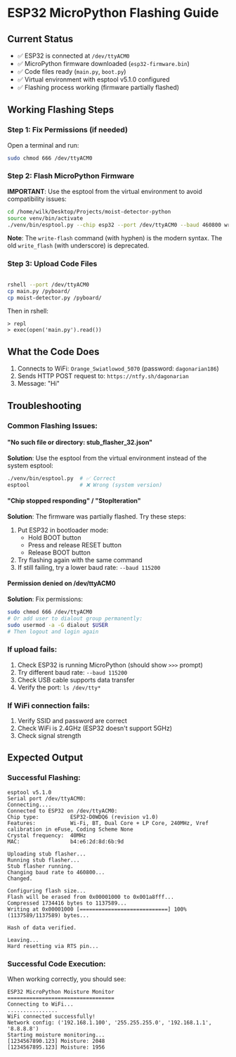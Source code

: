 # ESP32 MicroPython Flashing Guide

## Current Status
- ✅ ESP32 is connected at `/dev/ttyACM0`
- ✅ MicroPython firmware downloaded (`esp32-firmware.bin`)
- ✅ Code files ready (`main.py`, `boot.py`)
- ✅ Virtual environment with esptool v5.1.0 configured
- ✅ Flashing process working (firmware partially flashed)

## Working Flashing Steps

### Step 1: Fix Permissions (if needed)
Open a terminal and run:
```bash
sudo chmod 666 /dev/ttyACM0
```

### Step 2: Flash MicroPython Firmware
**IMPORTANT**: Use the esptool from the virtual environment to avoid compatibility issues:

```bash
cd /home/wilk/Desktop/Projects/moist-detector-python
source venv/bin/activate
./venv/bin/esptool.py --chip esp32 --port /dev/ttyACM0 --baud 460800 write-flash -z 0x1000 esp32-firmware.bin
```

**Note**: The `write-flash` command (with hyphen) is the modern syntax. The old `write_flash` (with underscore) is deprecated.

### Step 3: Upload Code Files
```bash

rshell --port /dev/ttyACM0
cp main.py /pyboard/
cp moist-detector.py /pyboard/
```

Then in rshell:
```
> repl
> exec(open('main.py').read())
```

## What the Code Does
1. Connects to WiFi: `Orange_Swiatlowod_5070` (password: `dagonarian186`)
2. Sends HTTP POST request to: `https://ntfy.sh/dagonarian`
3. Message: "Hi"

## Troubleshooting

### Common Flashing Issues:

#### "No such file or directory: stub_flasher_32.json"
**Solution**: Use the esptool from the virtual environment instead of the system esptool:
```bash
./venv/bin/esptool.py  # ✅ Correct
esptool                # ❌ Wrong (system version)
```

#### "Chip stopped responding" / "StopIteration"
**Solution**: The firmware was partially flashed. Try these steps:
1. Put ESP32 in bootloader mode:
   - Hold BOOT button
   - Press and release RESET button
   - Release BOOT button
2. Try flashing again with the same command
3. If still failing, try a lower baud rate: `--baud 115200`

#### Permission denied on /dev/ttyACM0
**Solution**: Fix permissions:
```bash
sudo chmod 666 /dev/ttyACM0
# Or add user to dialout group permanently:
sudo usermod -a -G dialout $USER
# Then logout and login again
```

### If upload fails:
1. Check ESP32 is running MicroPython (should show `>>>` prompt)
2. Try different baud rate: `--baud 115200`
3. Check USB cable supports data transfer
4. Verify the port: `ls /dev/tty*`

### If WiFi connection fails:
1. Verify SSID and password are correct
2. Check WiFi is 2.4GHz (ESP32 doesn't support 5GHz)
3. Check signal strength

## Expected Output

### Successful Flashing:
```
esptool v5.1.0
Serial port /dev/ttyACM0:
Connecting....
Connected to ESP32 on /dev/ttyACM0:
Chip type:          ESP32-D0WDQ6 (revision v1.0)
Features:           Wi-Fi, BT, Dual Core + LP Core, 240MHz, Vref calibration in eFuse, Coding Scheme None
Crystal frequency:  40MHz
MAC:                b4:e6:2d:8d:6b:9d

Uploading stub flasher...
Running stub flasher...
Stub flasher running.
Changing baud rate to 460800...
Changed.

Configuring flash size...
Flash will be erased from 0x00001000 to 0x001a8fff...
Compressed 1734416 bytes to 1137589...
Writing at 0x00001000 [============================] 100% (1137589/1137589) bytes...

Hash of data verified.

Leaving...
Hard resetting via RTS pin...
```

### Successful Code Execution:
When working correctly, you should see:
```
ESP32 MicroPython Moisture Monitor
==================================
Connecting to WiFi...
................
WiFi connected successfully!
Network config: ('192.168.1.100', '255.255.255.0', '192.168.1.1', '8.8.8.8')
Starting moisture monitoring...
[1234567890.123] Moisture: 2048
[1234567895.123] Moisture: 1956
```

